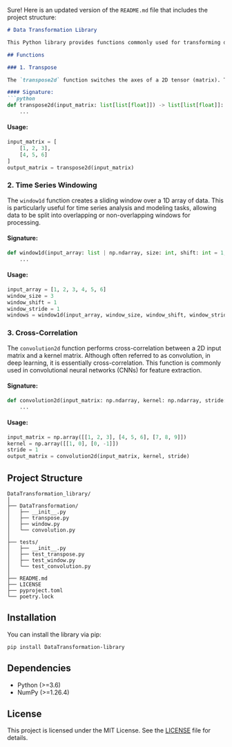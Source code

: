 Sure! Here is an updated version of the `README.md` file that includes the project structure:

```markdown
# Data Transformation Library

This Python library provides functions commonly used for transforming data in machine learning models. The library is designed to be lightweight, efficient, and easy to use.

## Functions

### 1. Transpose

The `transpose2d` function switches the axes of a 2D tensor (matrix). This operation is frequently used in data science workflows for various data manipulation tasks.

#### Signature:
```python
def transpose2d(input_matrix: list[list[float]]) -> list[list[float]]:
    ...
```

#### Usage:
```python
input_matrix = [
    [1, 2, 3],
    [4, 5, 6]
]
output_matrix = transpose2d(input_matrix)
```

### 2. Time Series Windowing

The `window1d` function creates a sliding window over a 1D array of data. This is particularly useful for time series analysis and modeling tasks, allowing data to be split into overlapping or non-overlapping windows for processing.

#### Signature:
```python
def window1d(input_array: list | np.ndarray, size: int, shift: int = 1, stride: int = 1) -> list[list | np.ndarray]:
    ...
```

#### Usage:
```python
input_array = [1, 2, 3, 4, 5, 6]
window_size = 3
window_shift = 1
window_stride = 1
windows = window1d(input_array, window_size, window_shift, window_stride)
```

### 3. Cross-Correlation

The `convolution2d` function performs cross-correlation between a 2D input matrix and a kernel matrix. Although often referred to as convolution, in deep learning, it is essentially cross-correlation. This function is commonly used in convolutional neural networks (CNNs) for feature extraction.

#### Signature:
```python
def convolution2d(input_matrix: np.ndarray, kernel: np.ndarray, stride: int = 1) -> np.ndarray:
    ...
```

#### Usage:
```python
input_matrix = np.array([[1, 2, 3], [4, 5, 6], [7, 8, 9]])
kernel = np.array([[1, 0], [0, -1]])
stride = 1
output_matrix = convolution2d(input_matrix, kernel, stride)
```

## Project Structure

```
DataTransformation_library/
│
├── DataTransformation/
│   ├── __init__.py
│   ├── transpose.py
│   ├── window.py
│   └── convolution.py
│
├── tests/
│   ├── __init__.py
│   ├── test_transpose.py
│   ├── test_window.py
│   └── test_convolution.py
│
├── README.md
├── LICENSE
├── pyproject.toml
└── poetry.lock
```

## Installation

You can install the library via pip:

```
pip install DataTransformation-library
```

## Dependencies

- Python (>=3.6)
- NumPy (>=1.26.4)



## License

This project is licensed under the MIT License. See the [LICENSE](LICENSE) file for details.

